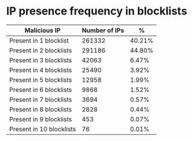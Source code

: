 # IP presence frequency in blocklists
| Malicious IP | Number of IPs | % |
|----|----|----|
| Present in 1 blocklist | 261332 | 40.21% |
| Present in 2 blocklists | 291186 | 44.80% |
| Present in 3 blocklists | 42063 | 6.47% |
| Present in 4 blocklists | 25490 | 3.92% |
| Present in 5 blocklists | 12958 | 1.99% |
| Present in 6 blocklists | 9868 | 1.52% |
| Present in 7 blocklists | 3694 | 0.57% |
| Present in 8 blocklists | 2828 | 0.44% |
| Present in 9 blocklists | 453 | 0.07% |
| Present in 10 blocklists | 76 | 0.01% |
